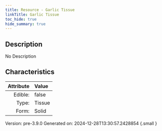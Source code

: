 ```yaml
---
title: Resource - Garlic Tissue
linkTitle: Garlic Tissue
toc_hide: true
hide_summary: true
---
```


## Description
No Description

## Characteristics

| Attribute      | Value |
|--------:|:------|
|Edible:|false|
|Type:|Tissue|
|Form:|Solid|
 



    

Version: pre-3.9.0 Generated on: 2024-12-28T13:30:57.2428854
{.small }
